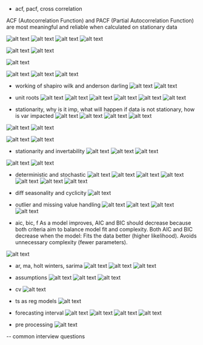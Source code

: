 - acf, pacf, cross correlation

ACF (Autocorrelation Function) and PACF (Partial Autocorrelation Function) are most meaningful and reliable when calculated on stationary data

![alt text](image-17.png)
![alt text](image-18.png)
![alt text](image-19.png)
![alt text](image-20.png)

![alt text](image-21.png)
![alt text](image-22.png)

![alt text](image-23.png)

![alt text](image-26.png)
![alt text](image-24.png)
![alt text](image-25.png)

- working of shapiro wilk and anderson darling 
![alt text](image-27.png)
![alt text](image-28.png)

- unit roots
![alt text](image-5.png)
![alt text](image-6.png)
![alt text](image-7.png)
![alt text](image-55.png)
![alt text](image-56.png)
![alt text](image-57.png)

- stationarity, why is it imp, what will happen if data is not stationary, how is var impacted
![alt text](image-29.png)
![alt text](image-30.png)
![alt text](image-31.png)
![alt text](image-32.png)

![alt text](image-12.png)
![alt text](image-13.png)

![alt text](image-15.png)
![alt text](image-16.png)

- stationarity and invertability
![alt text](image-40.png)
![alt text](image-41.png)
![alt text](image-42.png)

![alt text](image-43.png)
![alt text](image-44.png)

- deterministic and stochastic
![alt text](image-14.png)
![alt text](image-34.png)
![alt text](image-35.png)
![alt text](image-37.png)
![alt text](image-38.png)
![alt text](image-39.png)
![alt text](image-36.png)


- diff seasonality and cyclicity
![alt text](image-33.png)

- outlier and missing value handling
![alt text](image-45.png)
![alt text](image-46.png)
![alt text](image-47.png)
![alt text](image-48.png)


- aic, bic, f
As a model improves, AIC and BIC should decrease because both criteria aim to balance model fit and complexity.
Both AIC and BIC decrease when the model:
Fits the data better (higher likelihood).
Avoids unnecessary complexity (fewer parameters).

![alt text](image-49.png)

- ar, ma, holt winters, sarima
![alt text](image.png)
![alt text](image-3.png)
![alt text](image-4.png)

- assumptions
![alt text](image-8.png)
![alt text](image-9.png)
![alt text](image-11.png)

- cv
![alt text](image-1.png)

- ts as reg models
![alt text](image-2.png)

- forecasting interval
![alt text](image-51.png)
![alt text](image-52.png)
![alt text](image-53.png)
![alt text](image-54.png)

- pre processing
![alt text](image-50.png)



-- common interview questions



